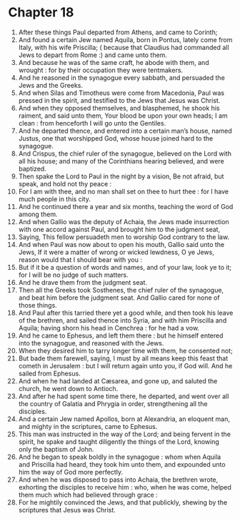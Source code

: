 # Chapter 18

1. After these things Paul departed from Athens, and came to Corinth;
2. And found a certain Jew named Aquila, born in Pontus, lately come from Italy, with his wife Priscilla; ( because that Claudius had commanded all Jews to depart from Rome :) and came unto them.
3. And because he was of the same craft, he abode with them, and wrought : for by their occupation they were tentmakers.
4. And he reasoned in the synagogue every sabbath, and persuaded the Jews and the Greeks.
5. And when Silas and Timotheus were come from Macedonia, Paul was pressed in the spirit, and testified to the Jews that Jesus was Christ.
6. And when they opposed themselves, and blasphemed, he shook his raiment, and said unto them, Your blood be upon your own heads; I am clean : from henceforth I will go unto the Gentiles.
7. And he departed thence, and entered into a certain man’s house, named Justus, one that worshipped God, whose house joined hard to the synagogue.
8. And Crispus, the chief ruler of the synagogue, believed on the Lord with all his house; and many of the Corinthians hearing believed, and were baptized.
9. Then spake the Lord to Paul in the night by a vision, Be not afraid, but speak, and hold not thy peace :
10. For I am with thee, and no man shall set on thee to hurt thee : for I have much people in this city.
11. And he continued there a year and six months, teaching the word of God among them.
12. And when Gallio was the deputy of Achaia, the Jews made insurrection with one accord against Paul, and brought him to the judgment seat,
13. Saying, This fellow persuadeth men to worship God contrary to the law.
14. And when Paul was now about to open his mouth, Gallio said unto the Jews, If it were a matter of wrong or wicked lewdness, O ye Jews, reason would that I should bear with you :
15. But if it be a question of words and names, and of your law, look ye to it; for I will be no judge of such matters.
16. And he drave them from the judgment seat.
17. Then all the Greeks took Sosthenes, the chief ruler of the synagogue, and beat him before the judgment seat. And Gallio cared for none of those things.
18. And Paul after this tarried there yet a good while, and then took his leave of the brethren, and sailed thence into Syria, and with him Priscilla and Aquila; having shorn his head in Cenchrea : for he had a vow.
19. And he came to Ephesus, and left them there : but he himself entered into the synagogue, and reasoned with the Jews.
20. When they desired him to tarry longer time with them, he consented not;
21. But bade them farewell, saying, I must by all means keep this feast that cometh in Jerusalem : but I will return again unto you, if God will. And he sailed from Ephesus.
22. And when he had landed at Cæsarea, and gone up, and saluted the church, he went down to Antioch.
23. And after he had spent some time there, he departed, and went over all the country of Galatia and Phrygia in order, strengthening all the disciples.
24. And a certain Jew named Apollos, born at Alexandria, an eloquent man, and mighty in the scriptures, came to Ephesus.
25. This man was instructed in the way of the Lord; and being fervent in the spirit, he spake and taught diligently the things of the Lord, knowing only the baptism of John.
26. And he began to speak boldly in the synagogue : whom when Aquila and Priscilla had heard, they took him unto them, and expounded unto him the way of God more perfectly.
27. And when he was disposed to pass into Achaia, the brethren wrote, exhorting the disciples to receive him : who, when he was come, helped them much which had believed through grace :
28. For he mightily convinced the Jews, and that publickly, shewing by the scriptures that Jesus was Christ.

